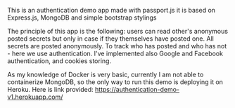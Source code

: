 This is an authentication demo app made with passport.js
it is based on Express.js, MongoDB and simple bootstrap stylings

The principle of this app is the following:
users can read other's anonymous posted secrets but only in case if
they themselves have posted one. All secrets are posted
anonymously. To track who has posted and who has not - here we use 
authentication. I've implemented also Google and Facebook authentication,
and cookies storing.

As my knowledge of Docker is very basic, currently I am not able to containerize
MongoDB, so the only way to run this demo is deploying it on Heroku.
Here is link provided: https://authentication-demo-v1.herokuapp.com/